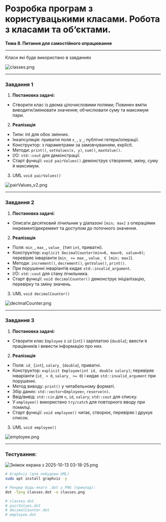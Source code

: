# Розробка програм з користувацькими класами. Робота з класами та об‘єктами.

**Тема 8. Питання для самостійного опрацювання**

---

Класи які буде використано в завданнях

![classes.png](graphviz/classes.png)

---

### Завдання 1

1) **Постановка задачі:**
- Створити клас із двома цілочисловими полями; Повинен вміти виводити/змінювати значення; обчислювати суму та максимум пари.

2) **Реалізація**

- Типи: int для обох змінних.
- Інкапсуляція: приватні поля `x_`, `y_`; публічні гетери/операції.
- Конструктор: з параметрами за замовчуванням, explicit.
- Методи: `print()`, `setValues(x, y)`, `sum()`, `maxValue()`.
- I/O: `std::cout` для демонстрації.
- Старт функції: `void pairValues()` демонструє створення, зміну, суму й максимум.

3) UML `void pairValues()`

![pairValues_v2.png](graphviz/pairValues_v2.png)

---

### Завдання 2

1) **Постановка задачі:**

- Описати десятковий лічильник у діапазоні `[min; max]` з операціями інкремент/декремент та доступом до поточного значення.

2) **Реалізація**

- Поля: `min_`, `max_`, `value_` (тип `int`, приватні).
- Конструктор: `explicit DecimalCounter(min=0, max=9, value=0)`; перевіряє інваріанти (`min_ <= max_`, `value_ ∈ [min; max]`).
- Методи: `increment()`, `decrement()`, `getValue()`, `print()`.
- При порушенні інваріантів кидає `std::invalid_argument`.
- I/O: `std::cout` для стану лічильника.
- Старт функції: `void decimalCounter()` демонструє ініціалізацію, перевірку та зміну значень.

3) UML `void decimalCounter()`

![decimalCounter.png](graphviz/decimalCounter.png)

---

### Завдання 3

1) **Постановка задачі:**

- Створити клас `Employee` з `id` (`int`) і зарплатою (`double`); ввести `N` працівників і вивести інформацію про них.

2) **Реалізація**

- Поля: `id_` (`int`), `salary_` (`double`), приватні.
- Конструктор: `explicit Employee(int id, double salary)`; перевіряє інваріанти (`id_ > 0`, `salary_ >= 0`) і кидає `std::invalid_argument` при порушенні.
- Метод виводу: `print()` у читабельному форматі.
- Збір даних: `std::vector<Employee>`, `reserve(n)`.
- Ввід/вивід: `std::cin` для `n`, `id`, `salary`; `std::cout` для списку.
- У `employee()` використано `try/catch` для повторного вводу при помилці.
- Старт функції: `void employee()` читає, створює, перевіряє і друкує список.

3) UML `void employee()`

![employee.png](graphviz/employee.png)

---

### Тестування:

![Знімок екрана з 2025-10-13 03-18-25.png](screenshots/%D0%97%D0%BD%D1%96%D0%BC%D0%BE%D0%BA%20%D0%B5%D0%BA%D1%80%D0%B0%D0%BD%D0%B0%20%D0%B7%202025-10-13%2003-18-25.png)

```bash
# Graphviz (для побудови UML)
sudo apt install graphviz -y

# Рендер будь-якого .dot у PNG (приклад):
dot -Tpng classes.dot -o classes.png

# classes.dot
# pairValues.dot
# decimalCounter.dot
# employee.dot
```